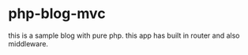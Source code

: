 # php-blog-mvc
this is a sample blog with pure php.
this app has built in router and also middleware.

